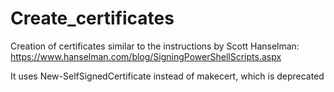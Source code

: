 # Create_certificates
Creation of certificates similar to the instructions by Scott Hanselman: <https://www.hanselman.com/blog/SigningPowerShellScripts.aspx>

It uses New-SelfSignedCertificate instead of makecert, which is deprecated